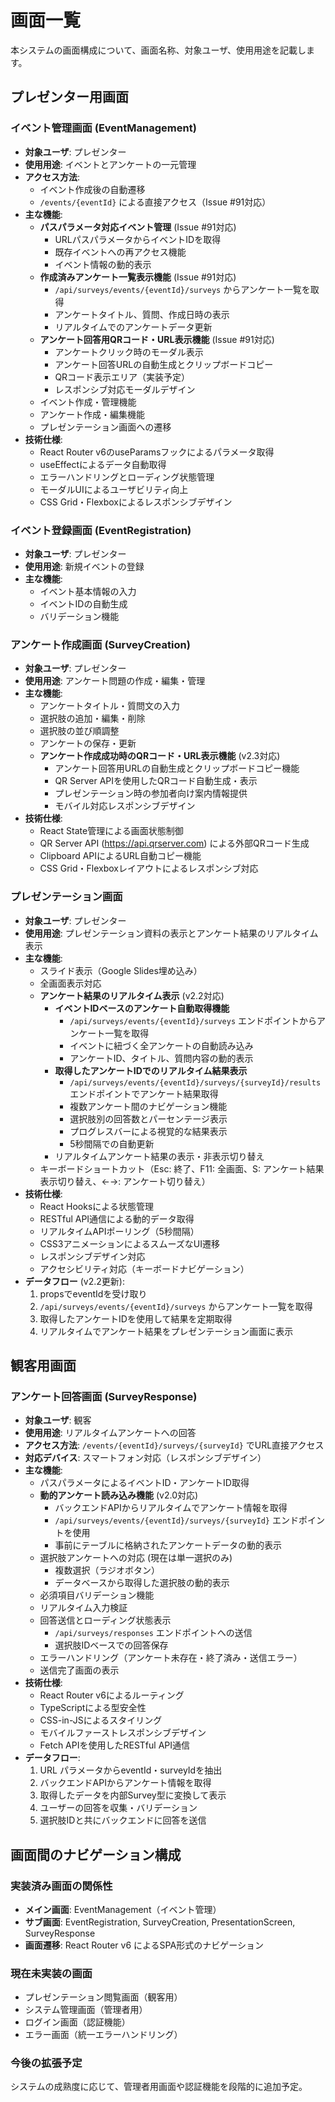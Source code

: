 # 画面一覧

本システムの画面構成について、画面名称、対象ユーザ、使用用途を記載します。

## プレゼンター用画面

### イベント管理画面 (EventManagement)
- **対象ユーザ**: プレゼンター
- **使用用途**: イベントとアンケートの一元管理
- **アクセス方法**: 
  - イベント作成後の自動遷移
  - `/events/{eventId}` による直接アクセス（Issue #91対応）
- **主な機能**:
  - **パスパラメータ対応イベント管理** (Issue #91対応)
    - URLパスパラメータからイベントIDを取得
    - 既存イベントへの再アクセス機能
    - イベント情報の動的表示
  - **作成済みアンケート一覧表示機能** (Issue #91対応)
    - `/api/surveys/events/{eventId}/surveys` からアンケート一覧を取得
    - アンケートタイトル、質問、作成日時の表示
    - リアルタイムでのアンケートデータ更新
  - **アンケート回答用QRコード・URL表示機能** (Issue #91対応)
    - アンケートクリック時のモーダル表示
    - アンケート回答URLの自動生成とクリップボードコピー
    - QRコード表示エリア（実装予定）
    - レスポンシブ対応モーダルデザイン
  - イベント作成・管理機能
  - アンケート作成・編集機能
  - プレゼンテーション画面への遷移
- **技術仕様**:
  - React Router v6のuseParamsフックによるパラメータ取得
  - useEffectによるデータ自動取得
  - エラーハンドリングとローディング状態管理
  - モーダルUIによるユーザビリティ向上
  - CSS Grid・Flexboxによるレスポンシブデザイン

### イベント登録画面 (EventRegistration)
- **対象ユーザ**: プレゼンター
- **使用用途**: 新規イベントの登録
- **主な機能**:
  - イベント基本情報の入力
  - イベントIDの自動生成
  - バリデーション機能

### アンケート作成画面 (SurveyCreation)
- **対象ユーザ**: プレゼンター
- **使用用途**: アンケート問題の作成・編集・管理
- **主な機能**:
  - アンケートタイトル・質問文の入力
  - 選択肢の追加・編集・削除
  - 選択肢の並び順調整
  - アンケートの保存・更新
  - **アンケート作成成功時のQRコード・URL表示機能** (v2.3対応)
    - アンケート回答用URLの自動生成とクリップボードコピー機能
    - QR Server APIを使用したQRコード自動生成・表示
    - プレゼンテーション時の参加者向け案内情報提供
    - モバイル対応レスポンシブデザイン
- **技術仕様**:
  - React State管理による画面状態制御
  - QR Server API (https://api.qrserver.com) による外部QRコード生成
  - Clipboard APIによるURL自動コピー機能
  - CSS Grid・Flexboxレイアウトによるレスポンシブ対応

### プレゼンテーション画面
- **対象ユーザ**: プレゼンター
- **使用用途**: プレゼンテーション資料の表示とアンケート結果のリアルタイム表示
- **主な機能**:
  - スライド表示（Google Slides埋め込み）
  - 全画面表示対応
  - **アンケート結果のリアルタイム表示** (v2.2対応)
    - **イベントIDベースのアンケート自動取得機能**
      - `/api/surveys/events/{eventId}/surveys` エンドポイントからアンケート一覧を取得
      - イベントに紐づく全アンケートの自動読み込み
      - アンケートID、タイトル、質問内容の動的表示
    - **取得したアンケートIDでのリアルタイム結果表示**
      - `/api/surveys/events/{eventId}/surveys/{surveyId}/results` エンドポイントでアンケート結果取得
      - 複数アンケート間のナビゲーション機能
      - 選択肢別の回答数とパーセンテージ表示
      - プログレスバーによる視覚的な結果表示
      - 5秒間隔での自動更新
    - リアルタイムアンケート結果の表示・非表示切り替え
  - キーボードショートカット（Esc: 終了、F11: 全画面、S: アンケート結果表示切り替え、←→: アンケート切り替え）
- **技術仕様**:
  - React Hooksによる状態管理
  - RESTful API通信による動的データ取得
  - リアルタイムAPIポーリング（5秒間隔）
  - CSS3アニメーションによるスムーズなUI遷移
  - レスポンシブデザイン対応
  - アクセシビリティ対応（キーボードナビゲーション）
- **データフロー** (v2.2更新):
  1. propsでeventIdを受け取り
  2. `/api/surveys/events/{eventId}/surveys` からアンケート一覧を取得
  3. 取得したアンケートIDを使用して結果を定期取得
  4. リアルタイムでアンケート結果をプレゼンテーション画面に表示

## 観客用画面

### アンケート回答画面 (SurveyResponse)
- **対象ユーザ**: 観客
- **使用用途**: リアルタイムアンケートへの回答
- **アクセス方法**: `/events/{eventId}/surveys/{surveyId}` でURL直接アクセス
- **対応デバイス**: スマートフォン対応（レスポンシブデザイン）
- **主な機能**:
  - パスパラメータによるイベントID・アンケートID取得
  - **動的アンケート読み込み機能** (v2.0対応)
    - バックエンドAPIからリアルタイムでアンケート情報を取得
    - `/api/surveys/events/{eventId}/surveys/{surveyId}` エンドポイントを使用
    - 事前にテーブルに格納されたアンケートデータの動的表示
  - 選択肢アンケートへの対応 (現在は単一選択のみ)
    - 複数選択（ラジオボタン）
    - データベースから取得した選択肢の動的表示
  - 必須項目バリデーション機能
  - リアルタイム入力検証
  - 回答送信とローディング状態表示
    - `/api/surveys/responses` エンドポイントへの送信
    - 選択肢IDベースでの回答保存
  - エラーハンドリング（アンケート未存在・終了済み・送信エラー）
  - 送信完了画面の表示
- **技術仕様**:
  - React Router v6によるルーティング
  - TypeScriptによる型安全性
  - CSS-in-JSによるスタイリング
  - モバイルファーストレスポンシブデザイン
  - Fetch APIを使用したRESTful API通信
- **データフロー**:
  1. URL パラメータからeventId・surveyIdを抽出
  2. バックエンドAPIからアンケート情報を取得
  3. 取得したデータを内部Survey型に変換して表示
  4. ユーザーの回答を収集・バリデーション
  5. 選択肢IDと共にバックエンドに回答を送信

## 画面間のナビゲーション構成

### 実装済み画面の関係性
- **メイン画面**: EventManagement（イベント管理）
- **サブ画面**: EventRegistration, SurveyCreation, PresentationScreen, SurveyResponse
- **画面遷移**: React Router v6 によるSPA形式のナビゲーション

### 現在未実装の画面
- プレゼンテーション閲覧画面（観客用）
- システム管理画面（管理者用）
- ログイン画面（認証機能）
- エラー画面（統一エラーハンドリング）

### 今後の拡張予定
システムの成熟度に応じて、管理者用画面や認証機能を段階的に追加予定。